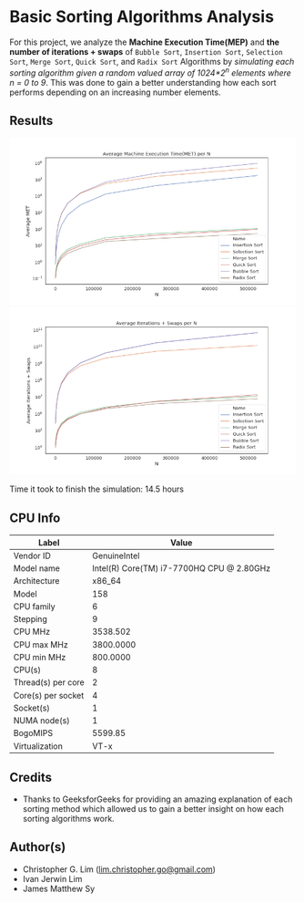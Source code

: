 # Basic Sorting Algorithms Analysis
For this project, we analyze the **Machine Execution Time(MEP)** and **the number of iterations + swaps** of `Bubble Sort`, `Insertion Sort`, `Selection Sort`, `Merge Sort`, `Quick Sort`, and `Radix Sort` Algorithms by _simulating each sorting algorithm given a random valued array of 1024*$2^n$ elements where n = 0 to 9_. This was done to gain a better understanding how each sort performs depending on an increasing number elements.

## Results
![graph of MEP of all sorts ](./graphs/ave_met_per_n.png)  
![graph of iterations + swaps of all sorts](./graphs/ave_iter_per_n.png)

Time it took to finish the simulation: 14.5 hours

## CPU Info
| Label                    | Value                                      |
| ------------------------ | ------------------------------------------ |
| Vendor ID                | GenuineIntel                               |
| Model name               | Intel(R) Core(TM) i7-7700HQ CPU @ 2.80GHz  |
| Architecture             | x86_64                                     |
| Model                    | 158                                        |
| CPU family               | 6                                          |
| Stepping                 | 9                                          |
| CPU MHz                  | 3538.502                                   |
| CPU max MHz              | 3800.0000                                  |
| CPU min MHz              | 800.0000                                   |
| CPU(s)                   | 8                                          |
| Thread(s) per core       | 2                                          |
| Core(s) per socket       | 4                                          |
| Socket(s)                | 1                                          |
| NUMA node(s)             | 1                                          |
| BogoMIPS                 | 5599.85                                    |
| Virtualization           | VT-x                                       |

## Credits
- Thanks to GeeksforGeeks for providing an amazing explanation of each sorting method which allowed us to gain a better insight on how each sorting algorithms work.

## Author(s)
  - Christopher G. Lim (lim.christopher.go@gmail.com)
  - Ivan Jerwin Lim
  - James Matthew Sy